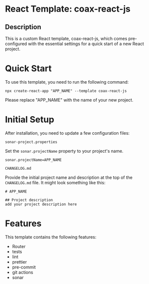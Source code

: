 # React Template: coax-react-js

## Description
This is a custom React template, coax-react-js, which comes pre-configured with the essential settings for a quick start of a new React project.


# Quick Start

To use this template, you need to run the following command:

```console
npx create-react-app "APP_NAME" --template coax-react-js
```
Please replace "APP_NAME" with the name of your new project.

# Initial Setup
After installation, you need to update a few configuration files:

`sonar-project.properties`

Set the `sonar.projectName` property to your project's name.

```console
sonar.projectName=APP_NAME
```

`CHANGELOG.md`

Provide the initial project name and description at the top of the `CHANGELOG.md` file. It might look something like this:

```console
# APP_NAME

## Project description
add your project description here
```

# Features
This template contains the following features:
 - Router
 - tests
 - lint
 - prettier
 - pre-commit
 - git actions
 - sonar
